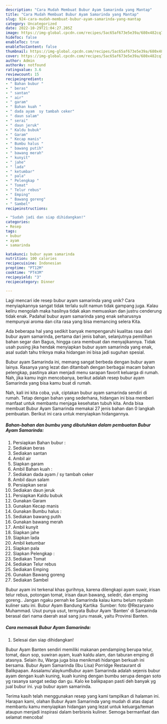 ```yaml
---
description: "Cara Mudah Membuat Bubur Ayam Samarinda yang Mantap"
title: "Cara Mudah Membuat Bubur Ayam Samarinda yang Mantap"
slug: 924-cara-mudah-membuat-bubur-ayam-samarinda-yang-mantap
category: Uncategorized
date: 2022-10-29T21:04:27.205Z
image: https://img-global.cpcdn.com/recipes/5ac65af673e5e39a/680x482cq70/bubur-ayam-samarinda-foto-resep-utama.jpg
hideToc: false
enableToc: true
enableTocContent: false
thumbnail: https://img-global.cpcdn.com/recipes/5ac65af673e5e39a/680x482cq70/bubur-ayam-samarinda-foto-resep-utama.jpg
cover: https://img-global.cpcdn.com/recipes/5ac65af673e5e39a/680x482cq70/bubur-ayam-samarinda-foto-resep-utama.jpg
author: Admin
authorAv: notfound
ratingvalue: 3.6
reviewcount: 15
recipeingredient:
- " Bahan bubur "
- " beras"
- " santan"
- " air"
- " garam"
- " Bahan kuah "
- " dada ayam  sy tambah ceker"
- " daun salam"
- " serai"
- " daun jeruk"
- " Kaldu bubuk"
- " Garam"
- " Kecap manis"
- " Bumbu halus "
- " bawang putih"
- " bawang merah"
- " kunyit"
- " jahe"
- " lada"
- " ketumbar"
- " pala"
- " Pelengkap "
- " Tomat"
- " Telur rebus"
- " Emping"
- " Bawang goreng"
- " Sambel"
recipeinstructions:

- "Sudah jadi dan siap dihidangkan!"
categories:
- Resep
tags:
- bubur
- ayam
- samarinda

katakunci: bubur ayam samarinda 
nutrition: 100 calories
recipecuisine: Indonesian
preptime: "PT12M"
cooktime: "PT43M"
recipeyield: "3"
recipecategory: Dinner

---
```





Lagi mencari ide resep bubur ayam samarinda yang unik? Cara menyiapkannya sangat tidak terlalu sulit namun tidak gampang juga. Kalau keliru mengolah maka hasilnya tidak akan memuaskan dan justru cenderung tidak enak. Padahal bubur ayam samarinda yang enak seharusnya mempunyai aroma dan cita rasa yang bisa memancing selera Kita.





Ada beberapa hal yang sedikit banyak mempengaruhi kualitas rasa dari bubur ayam samarinda, pertama dari jenis bahan, selanjutnya pemilihan bahan segar dan Bagus, hingga cara membuat dan menyajikannya. Tidak usah pusing jika hendak menyiapkan bubur ayam samarinda yang enak,      asal sudah tahu triknya maka hidangan ini bisa jadi suguhan spesial.














Bubur ayam Samarinda ini, memang sangat berbeda dengan bubur ayam lainya. Rasanya yang lezat dan ditambah dengan berbagai macam bahan pelengkap, pastinya akan menjadi menu sarapan favorit keluarga di rumah. Nah, jika kamu ingin mencobanya, berikut adalah resep bubur ayam Samarinda yang bisa kamu buat di rumah.






Nah, kali ini kita coba, yuk, ciptakan bubur ayam samarinda sendiri di rumah. Tetap dengan bahan yang sederhana, hidangan ini bisa memberi manfaat untuk membantu menjaga kesehatan tubuh kita. Anda bisa membuat Bubur Ayam Samarinda memakai 27 jenis bahan dan 0 langkah pembuatan. Berikut ini cara untuk menyiapkan hidangannya.

<!--inarticleads1-->

##### Bahan-bahan dan bumbu yang dibutuhkan dalam pembuatan Bubur Ayam Samarinda:

1. Persiapkan  Bahan bubur :
1. Sediakan  beras
1. Sediakan  santan
1. Ambil  air
1. Siapkan  garam
1. Ambil  Bahan kuah :
1. Sediakan  dada ayam / sy tambah ceker
1. Ambil  daun salam
1. Persiapkan  serai
1. Sediakan  daun jeruk
1. Persiapkan  Kaldu bubuk
1. Gunakan  Garam
1. Gunakan  Kecap manis
1. Gunakan  Bumbu halus :
1. Sediakan  bawang putih
1. Gunakan  bawang merah
1. Ambil  kunyit
1. Siapkan  jahe
1. Siapkan  lada
1. Ambil  ketumbar
1. Siapkan  pala
1. Siapkan  Pelengkap :
1. Sediakan  Tomat
1. Sediakan  Telur rebus
1. Sediakan  Emping
1. Gunakan  Bawang goreng
1. Sediakan  Sambel


Bubur ayam ini terkenal khas gurihnya, karena dilengkapi ayam suwir, irisan telur rebus, potongan tomat, irisan daun bawang, seledri, dan emping goreng.. Jangan ngaku pernah ke Samarinda kalau kamu belum nyobain kuliner satu ini. Bubur Ayam Bandung Kartika ️ Sumber: foto @Rezaryano Muhammad. Usut punya usut, ternyata Bubur Ayam &#39;Banten&#39; di Samarinda berasal dari nama daerah asal sang juru masak, yaitu Provinsi Banten. 

<!--inarticleads2-->

##### Cara memasak Bubur Ayam Samarinda:


1. Selesai dan siap dihidangkan!

Bubur Ayam Banten sendiri memiliki makanan pendamping berupa telur, tomat, daun sop, suwiran ayam, kuah kaldu alam, dan taburan emping di atasnya. Selain itu, Warga juga bisa menikmati hidangan berkuah ini bersama. Bubur Ayam Samarinda (Ibu Lisa) Porridge Restaurant di Balikpapan. Assalamu&#39;alaykumBubur ayam Samarinda adalah sejenis bubur ayam dengan kuah kuning, kuah kuning dengan bumbu serupa dengan soto yg rasanya sangat sedap dan gu. Kalo ke balikpapan pasti deh banyak yg jual bubur ini. yup bubur ayam samarinda. 

Terima kasih telah menggunakan resep yang kami tampilkan di halaman ini. Harapan kami, olahan Bubur Ayam Samarinda yang mudah di atas dapat membantu kamu menyiapkan hidangan yang lezat untuk keluarga/teman ataupun menjadi inspirasi dalam berbisnis kuliner. Semoga bermanfaat dan selamat mencoba!
